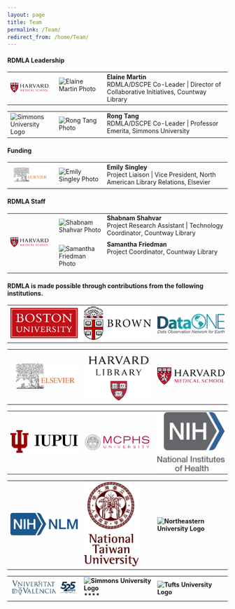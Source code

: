 ```yaml
---
layout: page
title: Team
permalink: /Team/
redirect_from: /home/Team/
---
```


#### <b>RDMLA Leadership</b>

<table>
  <tr><td rowspan="1" width="20%"><img src="/images/icons_logos/partner_institutions_logos/HMS.png" alt="Harvard Medical School Logo"></td>
    <td><div style="width:100px;float:left;margin:10px"><img src="/images/team-photos/2020-updates/Elaine-Martin.jpg" alt="Elaine Martin Photo"></div><div>     <b>Elaine Martin</b><br> RDMLA/DSCPE Co-Leader | Director of Collaborative Initiatives, Countway Library</div></td></tr>
</table>

<table>
<tr><td rowspan="1" width="20%"><img src="/images/icons_logos/partner_institutions_logos/simmons-college.png" alt="Simmons University Logo"></td>
    <td><div style="width:100px;float:left;margin:10px"><img src="/images/team-photos/2020-updates/Rong-Tang.jpg" alt="Rong Tang Photo"></div><div><b>Rong Tang</b><br> RDMLA/DSCPE Co-Leader | Professor Emerita, Simmons University</div></td></tr>
</table>

#### <b>Funding</b>
<table>
<tr><td rowspan="1" width="20%"><img src="/images/icons_logos/partner_institutions_logos/Elsevier.png" alt="Elsevier Logo"></td>
    <td><div style="width:100px;float:left;margin:10px"><img src="/images/team-photos/2020-updates/EmilySingley_Photo.jpg" alt="Emily Singley Photo"></div><div><b>Emily Singley</b><br> Project Liaison | Vice President, North American Library Relations, Elsevier</div></td></tr>
</table>
 
#### <b>RDMLA Staff</b>

<table>
  <tr><td rowspan="2" width="20%"><img src="/images/icons_logos/partner_institutions_logos/HMS.png" alt="Harvard Medical School Logo"></td>
   <td><div style="width:100px;float:left;margin:10px"><img src="/images/team-photos/2020-updates/shabnams.png" alt="Shabnam Shahvar Photo"></div><div> <b>Shabnam Shahvar</b><br> Project Research Assistant | Technology Coordinator, Countway Library </div> 
 </td></tr>
  <tr><td><div style="width:100px;float:left;margin:10px"><img src="/images/team-photos/2020-updates/SamanthaF1.png" alt="Samantha Friedman Photo"></div><div> <b>Samantha Friedman</b><br> Project Coordinator, Countway Library </div>
  </td></tr>
</table>





#### <b>RDMLA is made possible through contributions from the following institutions.<B>



<table>
  <tr><td rowspan="1" width="20%"><img src="/images/icons_logos/partner_institutions_logos/boston-university.png" alt="BU Logo" ></td>
    <td rowspan="1" width="20%"><img src="/images/icons_logos/partner_institutions_logos/brown-logo.png" alt="Brown University Logo" ></td>
    <td rowspan="1" width="20%"><img src="/images/icons_logos/partner_institutions_logos/dataone.png" alt="DataONE Logo" ></td></tr>
</table>

<table>  
 <tr>
  <td rowspan="1" width="30%"><img src="/images/icons_logos/partner_institutions_logos/Elsevier.png"></td>
  <td rowspan="1" width="30%"><img src="/images/icons_logos/partner_institutions_logos/harvard-library.png"></td>
  <td rowspan="1" width="30%"><img  src="/images/icons_logos/partner_institutions_logos/HMS.png"></td>
 </tr>
 </table>



<table>
  <tr><td rowspan="1" width="30%"><img src="/images/icons_logos/partner_institutions_logos/IUPUI_logo.png" alt="IUPUI Logo" ></td>
    <td rowspan="1" width="30%"><img src="/images/icons_logos/partner_institutions_logos/MCPHS.png" alt="MCPHS University Logo" ></td>
    <td rowspan="1" width="30%"><img src="/images/icons_logos/partner_institutions_logos/NIH_logo.png" alt="National Institutes of Health Logo" ></td></tr>
</table>

<table>
  <tr><td rowspan="1" width="30%"><img src="/images/icons_logos/partner_institutions_logos/NIH_NLM_logo.png" alt="National Library of Medicine Logo" ></td>
    <td rowspan="1" width="30%"><img src="/images/icons_logos/partner_institutions_logos/ntu-logo.png" alt="NTU Logo" ></td>
    <td rowspan="1" width="30%"><img src="/images/icons_logos/partner_institutions_logos/neulogo.png" alt="Northeastern University Logo" ></td></tr>
</table>

<table>
  <tr><td rowspan="1" width="30%"><img src="/images/icons_logos/partner_institutions_logos/University of V.png" alt="Simmons University Logo" ></td>
    <td rowspan="1" width="30%"><img src="/images/icons_logos/partner_institutions_logos/simmons-college.png" alt="Simmons University Logo" >****</td>
    <td rowspan="1" width="30%"><img src="/images/icons_logos/partner_institutions_logos/Tufts-University.jpg" alt="Tufts University Logo" ></td></tr>
</table>
